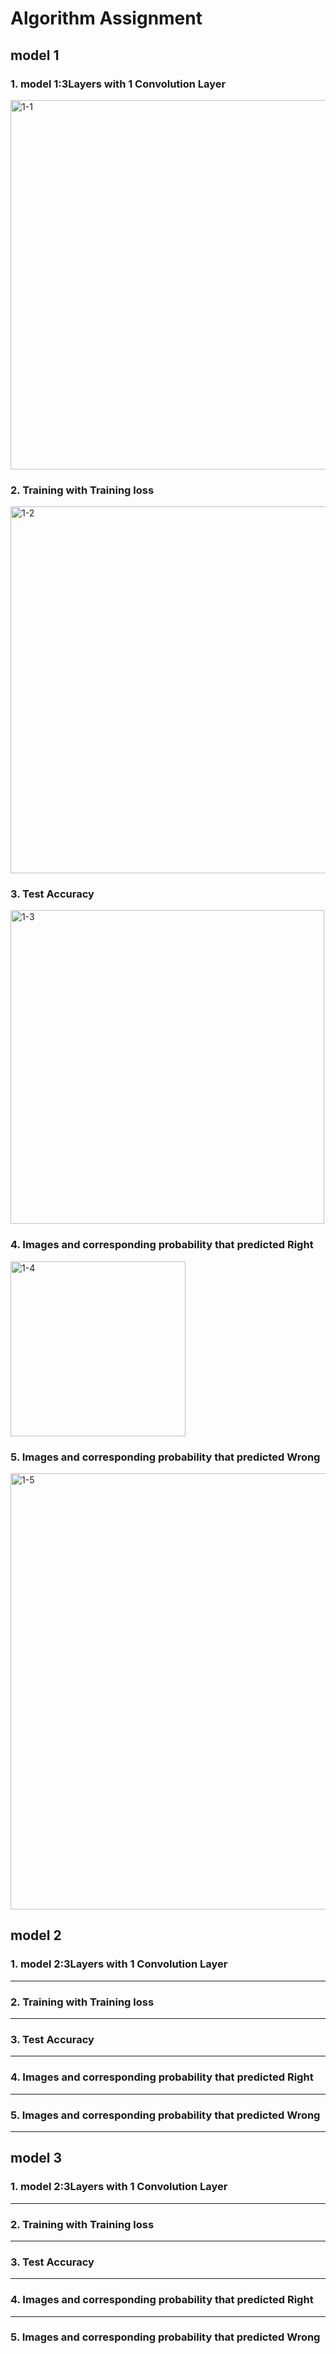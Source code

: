 # Algorithm Assignment

## model 1

### 1. model 1:3Layers with 1 Convolution Layer
<img width="591" alt="1-1" src="https://user-images.githubusercontent.com/40864934/83251485-9f924480-a1e4-11ea-9d90-a51e38f934fc.PNG">

### 2. Training with Training loss
<img width="587" alt="1-2" src="https://user-images.githubusercontent.com/40864934/83251497-a4ef8f00-a1e4-11ea-8942-7d93e5fe5dc9.PNG">

### 3. Test Accuracy
<img width="502" alt="1-3" src="https://user-images.githubusercontent.com/40864934/83251508-a8831600-a1e4-11ea-89ac-08c76450e52b.PNG">

### 4. Images and corresponding probability that predicted Right
<img width="280" alt="1-4" src="https://user-images.githubusercontent.com/40864934/83251516-aae57000-a1e4-11ea-9ad3-386d65f0775c.PNG">

### 5. Images and corresponding probability that predicted Wrong
<img width="698" alt="1-5" src="https://user-images.githubusercontent.com/40864934/83251526-af118d80-a1e4-11ea-91b6-755c2586b5f7.PNG">

## model 2
### 1. model 2:3Layers with 1 Convolution Layer
------------------------------
### 2. Training with Training loss
-----------------------------
### 3. Test Accuracy
-----------------------------
### 4. Images and corresponding probability that predicted Right
------------------------------
### 5. Images and corresponding probability that predicted Wrong

---
## model 3
### 1. model 2:3Layers with 1 Convolution Layer
------------------------------
### 2. Training with Training loss
-----------------------------
### 3. Test Accuracy
-----------------------------
### 4. Images and corresponding probability that predicted Right
------------------------------
### 5. Images and corresponding probability that predicted Wrong
